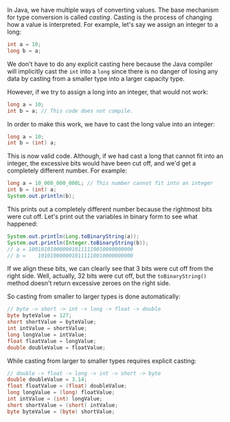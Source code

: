In Java, we have multiple ways of converting values. The base mechanism for type conversion is called _casting_. 
Casting is the process of changing how a value is interpreted. For example, let's say we assign an integer to a long:

```java
int a = 10;
long b = a;
```

We don't have to do any explicit casting here because the Java compiler will implicitly cast the `int` into a `long` since
there is no danger of losing any data by casting from a smaller type into a larger capacity type.

However, if we try to assign a long into an integer, that would not work:
```java
long a = 10;
int b = a; // This code does not compile.
```

In order to make this work, we have to cast the long value into an integer:
```java
long a = 10;
int b = (int) a;
```

This is now valid code. Although, if we had cast a long that cannot fit into an integer, the excessive bits would have been cut off, and we'd get a completely different number. For example:
```java
long a = 10_000_000_000L; // This number cannot fit into an integer
int b = (int) a;
System.out.println(b);
```

This prints out a completely different number because the rightmost bits were cut off. Let's print out the variables in binary form to see what happened:
```java
System.out.println(Long.toBinaryString(a));
System.out.println(Integer.toBinaryString(b));
// a = 1001010100000010111110010000000000
// b =    1010100000010111110010000000000
```

If we align these bits, we can clearly see that 3 bits were cut off from the right side. Well, actually, 32 bits were cut off, but the `toBinaryString()` method doesn't return excessive zeroes on the right side.

So casting from smaller to larger types is done automatically:
```java
// byte -> short -> int -> long -> float -> double
byte byteValue = 127;
short shortValue = byteValue;
int intValue = shortValue;
long longValue = intValue;
float floatValue = longValue;
double doubleValue = floatValue;
```

While casting from larger to smaller types requires explicit casting:
```java
// double -> float -> long -> int -> short -> byte
double doubleValue = 3.14;
float floatValue = (float) doubleValue;
long longValue = (long) floatValue;
int intValue = (int) longValue;
short shortValue = (short) intValue;
byte byteValue = (byte) shortValue;
```